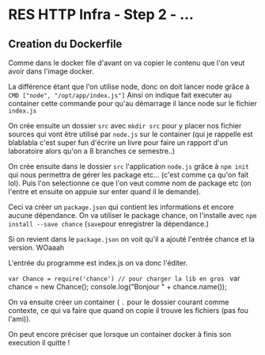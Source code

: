 # RES HTTP Infra - Step 2 - …
## Creation du Dockerfile

Comme dans le docker file d'avant on va copier le contenu que l'on veut avoir dans l'image docker.

La différence étant que l'on utilise node, donc on doit lancer node grâce à ``` CMD ["node", "/opt/app/index.js"]``` 
Ainsi on indique fait executer au container cette commande pour qu'au démarrage il lance node sur le fichier `index.js`

On crée ensuite un dossier `src` avec `mkdir src`  pour y placer nos fichier sources qui vont être utilisé par `node.js` sur le container (qui je rappelle est blablabla c'est super fun d'écrire un livre pour faire un rapport d'un laboratoire alors qu'on a 8 branches ce semestre..)

On crée ensuite dans le dossier `src` l'application `node.js` grâce à `npm init` qui nous permettra de gérer les package etc... (c'est comme ça qu'on fait lol).
Puis l'on selectionne ce que l'on veut comme nom de package etc (on l'entre et ensuite on appuie sur enter quand il le demande).

Ceci va créer un `package.json` qui contient les informations et encore aucune dépendance. 
On va utiliser le package chance, on l'installe avec `npm install --save chance` (`save`pour enregistrer la dépendance.)

Si on revient dans le `package.json` on voit qu'il a ajouté l'entrée chance et la version. WOaaah

L'entrée du programme est index.js on va donc l'éditer.

`var Chance = require('chance') // pour charger la lib en gros `
var chance = new Chance();
console.log("Bonjour " + chance.name());

On va ensuite créer un container ( `.` pour le dossier courant comme contexte, ce qui va faire que quand on copie il trouve les fichiers (pas fou l'ami)).

On peut encore préciser que lorsque un container docker à finis son execution il quitte ! 
##